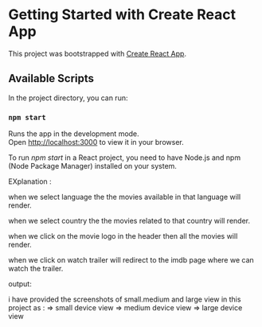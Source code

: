 # Getting Started with Create React App

This project was bootstrapped with [Create React App](https://github.com/facebook/create-react-app).

## Available Scripts

In the project directory, you can run:

### `npm start`

Runs the app in the development mode.\
Open [http://localhost:3000](http://localhost:3000) to view it in your browser.


To run *npm start* in a React project, you need to have Node.js and npm (Node Package Manager) installed on your system. 

EXplanation :

when we select language the the movies available in that language will render.

when we select country the the movies related to that country will render.

when we click on the movie logo in the header then all the movies will render.

when we click on watch trailer will redirect to the imdb page where we can watch the trailer.



output:

i have provided the screenshots of small.medium and large view in this project as :
=> small device view
=> medium device view
=> large device view

